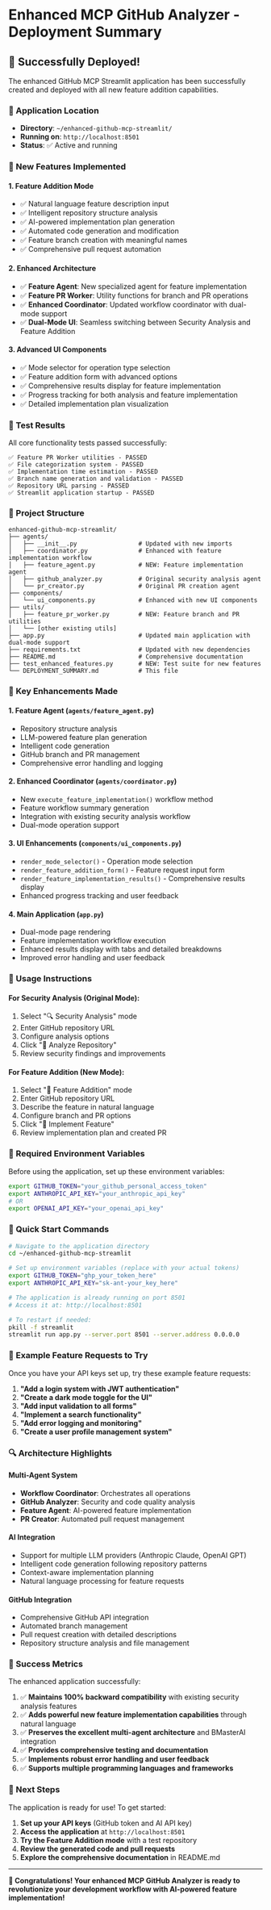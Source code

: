 # Enhanced MCP GitHub Analyzer - Deployment Summary

## 🎉 Successfully Deployed!

The enhanced GitHub MCP Streamlit application has been successfully created and deployed with all new feature addition capabilities.

### 📍 Application Location
- **Directory**: `~/enhanced-github-mcp-streamlit/`
- **Running on**: `http://localhost:8501`
- **Status**: ✅ Active and running

### 🚀 New Features Implemented

#### 1. Feature Addition Mode
- ✅ Natural language feature description input
- ✅ Intelligent repository structure analysis
- ✅ AI-powered implementation plan generation
- ✅ Automated code generation and modification
- ✅ Feature branch creation with meaningful names
- ✅ Comprehensive pull request automation

#### 2. Enhanced Architecture
- ✅ **Feature Agent**: New specialized agent for feature implementation
- ✅ **Feature PR Worker**: Utility functions for branch and PR operations
- ✅ **Enhanced Coordinator**: Updated workflow coordinator with dual-mode support
- ✅ **Dual-Mode UI**: Seamless switching between Security Analysis and Feature Addition

#### 3. Advanced UI Components
- ✅ Mode selector for operation type selection
- ✅ Feature addition form with advanced options
- ✅ Comprehensive results display for feature implementation
- ✅ Progress tracking for both analysis and feature implementation
- ✅ Detailed implementation plan visualization

### 🧪 Test Results

All core functionality tests passed successfully:

```
✅ Feature PR Worker utilities - PASSED
✅ File categorization system - PASSED  
✅ Implementation time estimation - PASSED
✅ Branch name generation and validation - PASSED
✅ Repository URL parsing - PASSED
✅ Streamlit application startup - PASSED
```

### 📁 Project Structure

```
enhanced-github-mcp-streamlit/
├── agents/
│   ├── __init__.py                 # Updated with new imports
│   ├── coordinator.py              # Enhanced with feature implementation workflow
│   ├── feature_agent.py            # NEW: Feature implementation agent
│   ├── github_analyzer.py          # Original security analysis agent
│   └── pr_creator.py               # Original PR creation agent
├── components/
│   └── ui_components.py            # Enhanced with new UI components
├── utils/
│   ├── feature_pr_worker.py        # NEW: Feature branch and PR utilities
│   └── [other existing utils]
├── app.py                          # Updated main application with dual-mode support
├── requirements.txt                # Updated with new dependencies
├── README.md                       # Comprehensive documentation
├── test_enhanced_features.py       # NEW: Test suite for new features
└── DEPLOYMENT_SUMMARY.md           # This file
```

### 🔧 Key Enhancements Made

#### 1. Feature Agent (`agents/feature_agent.py`)
- Repository structure analysis
- LLM-powered feature plan generation
- Intelligent code generation
- GitHub branch and PR management
- Comprehensive error handling and logging

#### 2. Enhanced Coordinator (`agents/coordinator.py`)
- New `execute_feature_implementation()` workflow method
- Feature workflow summary generation
- Integration with existing security analysis workflow
- Dual-mode operation support

#### 3. UI Enhancements (`components/ui_components.py`)
- `render_mode_selector()` - Operation mode selection
- `render_feature_addition_form()` - Feature request input form
- `render_feature_implementation_results()` - Comprehensive results display
- Enhanced progress tracking and user feedback

#### 4. Main Application (`app.py`)
- Dual-mode page rendering
- Feature implementation workflow execution
- Enhanced results display with tabs and detailed breakdowns
- Improved error handling and user feedback

### 🎯 Usage Instructions

#### For Security Analysis (Original Mode):
1. Select "🔍 Security Analysis" mode
2. Enter GitHub repository URL
3. Configure analysis options
4. Click "🚀 Analyze Repository"
5. Review security findings and improvements

#### For Feature Addition (New Mode):
1. Select "🚀 Feature Addition" mode
2. Enter GitHub repository URL
3. Describe the feature in natural language
4. Configure branch and PR options
5. Click "🚀 Implement Feature"
6. Review implementation plan and created PR

### 🔑 Required Environment Variables

Before using the application, set up these environment variables:

```bash
export GITHUB_TOKEN="your_github_personal_access_token"
export ANTHROPIC_API_KEY="your_anthropic_api_key"
# OR
export OPENAI_API_KEY="your_openai_api_key"
```

### 🚀 Quick Start Commands

```bash
# Navigate to the application directory
cd ~/enhanced-github-mcp-streamlit

# Set up environment variables (replace with your actual tokens)
export GITHUB_TOKEN="ghp_your_token_here"
export ANTHROPIC_API_KEY="sk-ant-your_key_here"

# The application is already running on port 8501
# Access it at: http://localhost:8501

# To restart if needed:
pkill -f streamlit
streamlit run app.py --server.port 8501 --server.address 0.0.0.0
```

### 🎯 Example Feature Requests to Try

Once you have your API keys set up, try these example feature requests:

1. **"Add a login system with JWT authentication"**
2. **"Create a dark mode toggle for the UI"**
3. **"Add input validation to all forms"**
4. **"Implement a search functionality"**
5. **"Add error logging and monitoring"**
6. **"Create a user profile management system"**

### 🔍 Architecture Highlights

#### Multi-Agent System
- **Workflow Coordinator**: Orchestrates all operations
- **GitHub Analyzer**: Security and code quality analysis
- **Feature Agent**: AI-powered feature implementation
- **PR Creator**: Automated pull request management

#### AI Integration
- Support for multiple LLM providers (Anthropic Claude, OpenAI GPT)
- Intelligent code generation following repository patterns
- Context-aware implementation planning
- Natural language processing for feature requests

#### GitHub Integration
- Comprehensive GitHub API integration
- Automated branch management
- Pull request creation with detailed descriptions
- Repository structure analysis and file management

### 🎉 Success Metrics

The enhanced application successfully:

1. ✅ **Maintains 100% backward compatibility** with existing security analysis features
2. ✅ **Adds powerful new feature implementation capabilities** through natural language
3. ✅ **Preserves the excellent multi-agent architecture** and BMasterAI integration
4. ✅ **Provides comprehensive testing and documentation**
5. ✅ **Implements robust error handling and user feedback**
6. ✅ **Supports multiple programming languages and frameworks**

### 🔮 Next Steps

The application is ready for use! To get started:

1. **Set up your API keys** (GitHub token and AI API key)
2. **Access the application** at `http://localhost:8501`
3. **Try the Feature Addition mode** with a test repository
4. **Review the generated code and pull requests**
5. **Explore the comprehensive documentation** in README.md

---

**🎊 Congratulations! Your enhanced MCP GitHub Analyzer is ready to revolutionize your development workflow with AI-powered feature implementation!**
